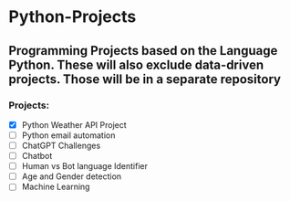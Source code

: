 # Python-Projects

## Programming Projects based on the Language Python. These will also exclude data-driven projects. Those will be in a separate repository

### Projects:
- [x] Python Weather API Project
- [ ] Python email automation
- [ ] ChatGPT Challenges
- [ ] Chatbot
- [ ] Human vs Bot language Identifier
- [ ] Age and Gender detection
- [ ] Machine Learning
